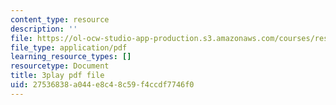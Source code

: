 ```yaml
---
content_type: resource
description: ''
file: https://ol-ocw-studio-app-production.s3.amazonaws.com/courses/res-18-006-calculus-revisited-single-variable-calculus-fall-2010/27536838a044e8c48c59f4ccdf7746f0_WfdBrggGJyg.pdf
file_type: application/pdf
learning_resource_types: []
resourcetype: Document
title: 3play pdf file
uid: 27536838-a044-e8c4-8c59-f4ccdf7746f0
---
```

